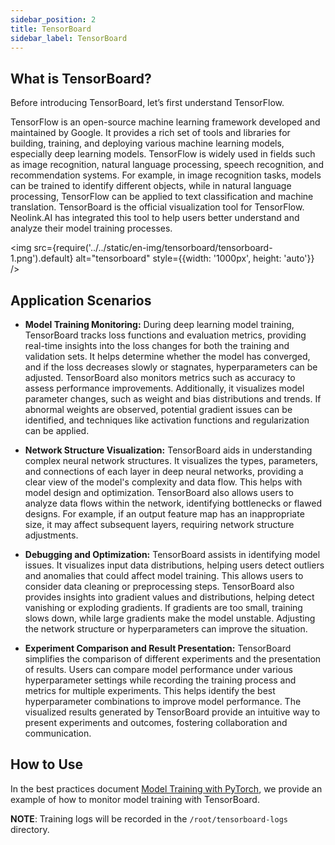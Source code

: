 ```yaml
---
sidebar_position: 2
title: TensorBoard
sidebar_label: TensorBoard
---
```


## What is TensorBoard?

Before introducing TensorBoard, let’s first understand TensorFlow.

TensorFlow is an open-source machine learning framework developed and maintained by Google. It provides a rich set of tools and libraries for building, training, and deploying various machine learning models, especially deep learning models. TensorFlow is widely used in fields such as image recognition, natural language processing, speech recognition, and recommendation systems. For example, in image recognition tasks, models can be trained to identify different objects, while in natural language processing, TensorFlow can be applied to text classification and machine translation. TensorBoard is the official visualization tool for TensorFlow. Neolink.AI has integrated this tool to help users better understand and analyze their model training processes.

<img src={require('../../static/en-img/tensorboard/tensorboard-1.png').default} alt="tensorboard" style={{width: '1000px', height: 'auto'}} />

## Application Scenarios

- **Model Training Monitoring:** During deep learning model training, TensorBoard tracks loss functions and evaluation metrics, providing real-time insights into the loss changes for both the training and validation sets. It helps determine whether the model has converged, and if the loss decreases slowly or stagnates, hyperparameters can be adjusted. TensorBoard also monitors metrics such as accuracy to assess performance improvements. Additionally, it visualizes model parameter changes, such as weight and bias distributions and trends. If abnormal weights are observed, potential gradient issues can be identified, and techniques like activation functions and regularization can be applied.

- **Network Structure Visualization:** TensorBoard aids in understanding complex neural network structures. It visualizes the types, parameters, and connections of each layer in deep neural networks, providing a clear view of the model's complexity and data flow. This helps with model design and optimization. TensorBoard also allows users to analyze data flows within the network, identifying bottlenecks or flawed designs. For example, if an output feature map has an inappropriate size, it may affect subsequent layers, requiring network structure adjustments.

- **Debugging and Optimization:** TensorBoard assists in identifying model issues. It visualizes input data distributions, helping users detect outliers and anomalies that could affect model training. This allows users to consider data cleaning or preprocessing steps. TensorBoard also provides insights into gradient values and distributions, helping detect vanishing or exploding gradients. If gradients are too small, training slows down, while large gradients make the model unstable. Adjusting the network structure or hyperparameters can improve the situation.

- **Experiment Comparison and Result Presentation:** TensorBoard simplifies the comparison of different experiments and the presentation of results. Users can compare model performance under various hyperparameter settings while recording the training process and metrics for multiple experiments. This helps identify the best hyperparameter combinations to improve model performance. The visualized results generated by TensorBoard provide an intuitive way to present experiments and outcomes, fostering collaboration and communication.

## How to Use

In the best practices document [Model Training with PyTorch](../BestPractices/pytorch.md), we provide an example of how to monitor model training with TensorBoard.

**NOTE**: Training logs will be recorded in the `/root/tensorboard-logs` directory.
